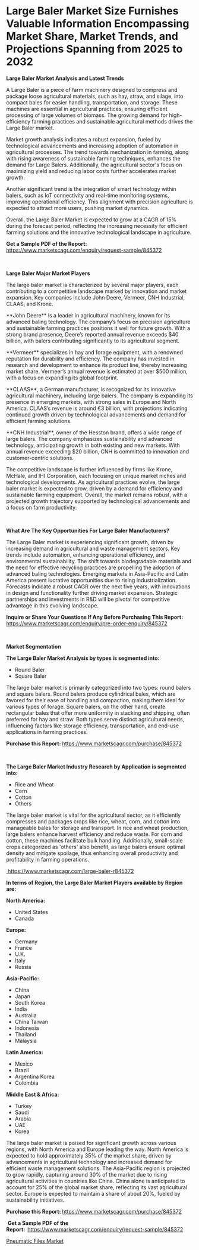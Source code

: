 <p><h1>Large Baler Market Size Furnishes Valuable Information Encompassing Market Share, Market Trends, and Projections Spanning from 2025 to 2032</h1></p><p><strong>Large Baler Market Analysis and Latest Trends</strong></p>
<p><p>A Large Baler is a piece of farm machinery designed to compress and package loose agricultural materials, such as hay, straw, and silage, into compact bales for easier handling, transportation, and storage. These machines are essential in agricultural practices, ensuring efficient processing of large volumes of biomass. The growing demand for high-efficiency farming practices and sustainable agricultural methods drives the Large Baler market.</p><p>Market growth analysis indicates a robust expansion, fueled by technological advancements and increasing adoption of automation in agricultural processes. The trend towards mechanization in farming, along with rising awareness of sustainable farming techniques, enhances the demand for Large Balers. Additionally, the agricultural sector's focus on maximizing yield and reducing labor costs further accelerates market growth.</p><p>Another significant trend is the integration of smart technology within balers, such as IoT connectivity and real-time monitoring systems, improving operational efficiency. This alignment with precision agriculture is expected to attract more users, pushing market dynamics.</p><p>Overall, the Large Baler Market is expected to grow at a CAGR of 15% during the forecast period, reflecting the increasing necessity for efficient farming solutions and the innovative technological landscape in agriculture.</p></p>
<p><strong>Get a Sample PDF of the Report:&nbsp;</strong> <a href="https://www.marketscagr.com/enquiry/request-sample/845372?utm_campaign=3533&utm_medium=2&utm_source=Github&utm_content=ia&utm_term=09042025&utm_id=large-baler">https://www.marketscagr.com/enquiry/request-sample/845372</a></p>
<p>&nbsp;</p>
<p><strong>Large Baler Major Market Players</strong></p>
<p><p>The large baler market is characterized by several major players, each contributing to a competitive landscape marked by innovation and market expansion. Key companies include John Deere, Vermeer, CNH Industrial, CLAAS, and Krone.</p><p>**John Deere** is a leader in agricultural machinery, known for its advanced baling technology. The company’s focus on precision agriculture and sustainable farming practices positions it well for future growth. With a strong brand presence, Deere’s reported annual revenue exceeds $40 billion, with balers contributing significantly to its agricultural segment.</p><p>**Vermeer** specializes in hay and forage equipment, with a renowned reputation for durability and efficiency. The company has invested in research and development to enhance its product line, thereby increasing market share. Vermeer’s annual revenue is estimated at over $500 million, with a focus on expanding its global footprint.</p><p>**CLAAS**, a German manufacturer, is recognized for its innovative agricultural machinery, including large balers. The company is expanding its presence in emerging markets, with strong sales in Europe and North America. CLAAS’s revenue is around €3 billion, with projections indicating continued growth driven by technological advancements and demand for efficient farming solutions.</p><p>**CNH Industrial**, owner of the Hesston brand, offers a wide range of large balers. The company emphasizes sustainability and advanced technology, anticipating growth in both existing and new markets. With annual revenue exceeding $20 billion, CNH is committed to innovation and customer-centric solutions.</p><p>The competitive landscape is further influenced by firms like Krone, McHale, and IHI Corporation, each focusing on unique market niches and technological developments. As agricultural practices evolve, the large baler market is expected to grow, driven by a demand for efficiency and sustainable farming equipment. Overall, the market remains robust, with a projected growth trajectory supported by technological advancements and a focus on farm productivity.</p></p>
<p>&nbsp;</p>
<p><strong>What Are The Key Opportunities For Large Baler Manufacturers?</strong></p>
<p><p>The Large Baler market is experiencing significant growth, driven by increasing demand in agricultural and waste management sectors. Key trends include automation, enhancing operational efficiency, and environmental sustainability. The shift towards biodegradable materials and the need for effective recycling practices are propelling the adoption of advanced baling technologies. Emerging markets in Asia-Pacific and Latin America present lucrative opportunities due to rising industrialization. Forecasts indicate a robust CAGR over the next five years, with innovations in design and functionality further driving market expansion. Strategic partnerships and investments in R&D will be pivotal for competitive advantage in this evolving landscape.</p></p>
<p><strong>Inquire or Share Your Questions If Any Before Purchasing This Report:</strong> <a href="https://www.marketscagr.com/enquiry/pre-order-enquiry/845372?utm_campaign=3533&utm_medium=2&utm_source=Github&utm_content=ia&utm_term=09042025&utm_id=large-baler">https://www.marketscagr.com/enquiry/pre-order-enquiry/845372</a></p>
<p>&nbsp;</p>
<p><strong>Market Segmentation</strong></p>
<p><strong>The Large Baler Market Analysis by types is segmented into:</strong></p>
<p><ul><li>Round Baler</li><li>Square Baler</li></ul></p>
<p><p>The large baler market is primarily categorized into two types: round balers and square balers. Round balers produce cylindrical bales, which are favored for their ease of handling and compaction, making them ideal for various types of forage. Square balers, on the other hand, create rectangular bales that offer more uniformity in stacking and shipping, often preferred for hay and straw. Both types serve distinct agricultural needs, influencing factors like storage efficiency, transportation, and end-use applications in farming practices.</p></p>
<p><strong>Purchase this Report:&nbsp;</strong><a href="https://www.marketscagr.com/purchase/845372?utm_campaign=3533&utm_medium=2&utm_source=Github&utm_content=ia&utm_term=09042025&utm_id=large-baler">https://www.marketscagr.com/purchase/845372</a></p>
<p>&nbsp;</p>
<p><strong>The Large Baler Market Industry Research by Application is segmented into:</strong></p>
<p><ul><li>Rice and Wheat</li><li>Corn</li><li>Cotton</li><li>Others</li></ul></p>
<p><p>The large baler market is vital for the agricultural sector, as it efficiently compresses and packages crops like rice, wheat, corn, and cotton into manageable bales for storage and transport. In rice and wheat production, large balers enhance harvest efficiency and reduce waste. For corn and cotton, these machines facilitate bulk handling. Additionally, small-scale crops categorized as 'others' also benefit, as large balers ensure optimal density and mitigate spoilage, thus enhancing overall productivity and profitability in farming operations.</p></p>
<p><a href="https://www.marketscagr.com/large-baler-r845372?utm_campaign=3533&utm_medium=2&utm_source=Github&utm_content=ia&utm_term=09042025&utm_id=large-baler">&nbsp;https://www.marketscagr.com/large-baler-r845372</a></p>
<p><strong>In terms of Region, the Large Baler Market Players available by Region are:</strong></p>
<p>
    <p> <strong> North America: </strong>
        <ul>
            <li>United States</li>
            <li>Canada</li>
        </ul>
        </p> 
    <p> <strong> Europe: </strong>
        <ul>
            <li>Germany</li>
            <li>France</li>
            <li>U.K.</li>
            <li>Italy</li>
            <li>Russia</li>
        </ul>
        </p> 
    <p> <strong> Asia-Pacific: </strong>
        <ul>
            <li>China</li>
            <li>Japan</li>
            <li>South Korea</li>
            <li>India</li>
            <li>Australia</li>
            <li>China Taiwan</li>
            <li>Indonesia</li>
            <li>Thailand</li>
            <li>Malaysia</li>
        </ul>
        </p> 
    <p> <strong> Latin America: </strong>
        <ul>
            <li>Mexico</li>
            <li>Brazil</li>
            <li>Argentina Korea</li>
            <li>Colombia</li>
        </ul>
        </p> 
    <p> <strong> Middle East & Africa: </strong>
        <ul>
            <li>Turkey</li>
            <li>Saudi</li>
            <li>Arabia</li>
            <li>UAE</li>
            <li>Korea</li>
        </ul>
    </p>
    </p>
<p><p>The large baler market is poised for significant growth across various regions, with North America and Europe leading the way. North America is expected to hold approximately 35% of the market share, driven by advancements in agricultural technology and increased demand for efficient waste management solutions. The Asia-Pacific region is projected to grow rapidly, capturing around 30% of the market due to rising agricultural activities in countries like China. China alone is anticipated to account for 25% of the global market share, reflecting its vast agricultural sector. Europe is expected to maintain a share of about 20%, fueled by sustainability initiatives.</p></p>
<p><strong>Purchase this Report: </strong><a href="https://www.marketscagr.com/purchase/845372?utm_campaign=3533&utm_medium=2&utm_source=Github&utm_content=ia&utm_term=09042025&utm_id=large-baler">https://www.marketscagr.com/purchase/845372</a></p>
<p>&nbsp;<strong>Get a Sample PDF of the Report:&nbsp;&nbsp;</strong><a href="https://www.marketscagr.com/enquiry/request-sample/845372?utm_campaign=3533&utm_medium=2&utm_source=Github&utm_content=ia&utm_term=09042025&utm_id=large-baler">https://www.marketscagr.com/enquiry/request-sample/845372</a></p>
<p><strong></strong></p>
<p><p><a href="https://github.com/samesdufloiw/Market-Research-Report-List-1/blob/main/pneumatic-files-market.md?utm_campaign=3533&utm_medium=2&utm_source=Github&utm_content=ia&utm_term=09042025&utm_id=large-baler">Pneumatic Files Market</a></p></p>